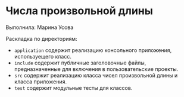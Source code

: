 ﻿# Числа произвольной длины

Выполнила: Марина Усова

Раскладка по директориям:

  - `application` содержит реализацию консольного приложения, используещего класс.
  - `include` содержит публичные заголовочные файлы, предназначенные для включения в пользовательские проекты.
  - `src` содержит реализацию класса чисел произвольной длины и класса приложения.
  - `test` содержит модульные тесты для классов.
